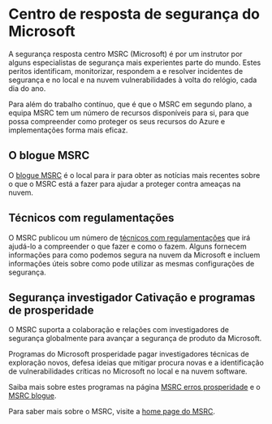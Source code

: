 <properties
   pageTitle="Centro de resposta de segurança do Microsoft | Microsoft Azure"
   description="O artigo fornece uma lista curated dos recursos de segurança resposta centro MSRC (Microsoft) que podem ser utilizados para obter mais informações sobre práticas MSRC e recomendações."
   services="security"
   documentationCenter="na"
   authors="TomShinder"
   manager="StevenPo"
   editor="TomSh"/>

<tags
   ms.service="security"
   ms.devlang="na"
   ms.topic="article"
   ms.tgt_pltfrm="na"
   ms.workload="na"
   ms.date="10/18/2016"
   ms.author="yurid"/>

# <a name="microsoft-security-response-center"></a>Centro de resposta de segurança do Microsoft

A segurança resposta centro MSRC (Microsoft) é por um instrutor por alguns especialistas de segurança mais experientes parte do mundo. Estes peritos identificam, monitorizar, respondem a e resolver incidentes de segurança e no local e na nuvem vulnerabilidades à volta do relógio, cada dia do ano.

Para além do trabalho contínuo, que é que o MSRC em segundo plano, a equipa MSRC tem um número de recursos disponíveis para si, para que possa compreender como proteger os seus recursos do Azure e implementações forma mais eficaz.

## <a name="the-msrc-blog"></a>O blogue MSRC

O [blogue MSRC](https://blogs.technet.microsoft.com/msrc/) é o local para ir para obter as notícias mais recentes sobre o que o MSRC está a fazer para ajudar a proteger contra ameaças na nuvem.
 
## <a name="white-papers"></a>Técnicos com regulamentações

O MSRC publicou um número de [técnicos com regulamentações](https://technet.microsoft.com/library/bb969102.aspx) que irá ajudá-lo a compreender o que fazer e como o fazem. Alguns fornecem informações para como podemos segura na nuvem da Microsoft e incluem informações úteis sobre como pode utilizar as mesmas configurações de segurança.
 
## <a name="security-researcher-engagement-and-bounty-programs"></a>Segurança investigador Cativação e programas de prosperidade

O MSRC suporta a colaboração e relações com investigadores de segurança globalmente para avançar a segurança de produto da Microsoft.

Programas do Microsoft prosperidade pagar investigadores técnicas de exploração novos, defesa ideias que mitigar procura novas e a identificação de vulnerabilidades críticas no Microsoft no local e na nuvem software.
 
Saiba mais sobre estes programas na página [MSRC erros prosperidade](https://technet.microsoft.com/security/dn425036) e o [MSRC blogue](https://blogs.technet.microsoft.com/msrc/).

Para saber mais sobre o MSRC, visite a [home page do MSRC](https://technet.microsoft.com/library/dn440717.aspx).
